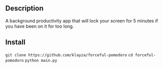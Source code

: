## Description

A background productivity app that will lock your screen for 5 minutes if you have been on it for too long.

## Install

`git clone https://github.com/klayza/forceful-pomodoro`
`cd forceful-pomodoro`
`python main.py`